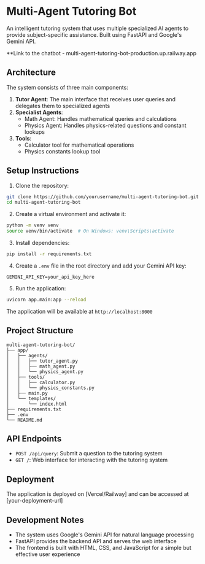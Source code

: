# Multi-Agent Tutoring Bot

An intelligent tutoring system that uses multiple specialized AI agents to provide subject-specific assistance. Built using FastAPI and Google's Gemini API.

**Link to the chatbot - <a>multi-agent-tutoring-bot-production.up.railway.app</a>

## Architecture

The system consists of three main components:

1. **Tutor Agent**: The main interface that receives user queries and delegates them to specialized agents
2. **Specialist Agents**:
   - Math Agent: Handles mathematical queries and calculations
   - Physics Agent: Handles physics-related questions and constant lookups
3. **Tools**:
   - Calculator tool for mathematical operations
   - Physics constants lookup tool

## Setup Instructions

1. Clone the repository:

```bash
git clone https://github.com/yourusername/multi-agent-tutoring-bot.git
cd multi-agent-tutoring-bot
```

2. Create a virtual environment and activate it:

```bash
python -m venv venv
source venv/bin/activate  # On Windows: venv\Scripts\activate
```

3. Install dependencies:

```bash
pip install -r requirements.txt
```

4. Create a `.env` file in the root directory and add your Gemini API key:

```
GEMINI_API_KEY=your_api_key_here
```

5. Run the application:

```bash
uvicorn app.main:app --reload
```

The application will be available at `http://localhost:8000`

## Project Structure

```
multi-agent-tutoring-bot/
├── app/
│   ├── agents/
│   │   ├── tutor_agent.py
│   │   ├── math_agent.py
│   │   └── physics_agent.py
│   ├── tools/
│   │   ├── calculator.py
│   │   └── physics_constants.py
│   ├── main.py
│   └── templates/
│       └── index.html
├── requirements.txt
├── .env
└── README.md
```

## API Endpoints

- `POST /api/query`: Submit a question to the tutoring system
- `GET /`: Web interface for interacting with the tutoring system

## Deployment

The application is deployed on [Vercel/Railway] and can be accessed at [your-deployment-url]

## Development Notes

- The system uses Google's Gemini API for natural language processing
- FastAPI provides the backend API and serves the web interface
- The frontend is built with HTML, CSS, and JavaScript for a simple but effective user experience
